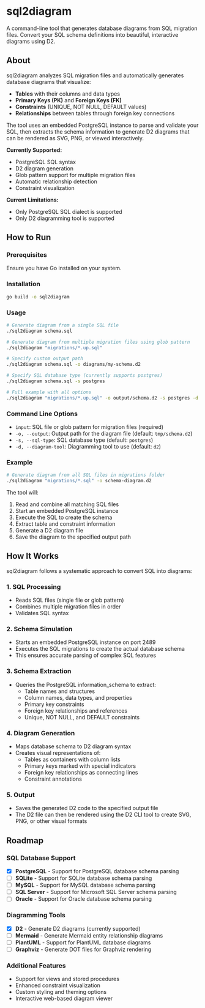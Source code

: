 # sql2diagram

A command-line tool that generates database diagrams from SQL migration files. Convert your SQL schema definitions into beautiful, interactive diagrams using D2.

## About

sql2diagram analyzes SQL migration files and automatically generates database diagrams that visualize:

- **Tables** with their columns and data types
- **Primary Keys (PK)** and **Foreign Keys (FK)** 
- **Constraints** (UNIQUE, NOT NULL, DEFAULT values)
- **Relationships** between tables through foreign key connections

The tool uses an embedded PostgreSQL instance to parse and validate your SQL, then extracts the schema information to generate D2 diagrams that can be rendered as SVG, PNG, or viewed interactively.

**Currently Supported:**
- PostgreSQL SQL syntax
- D2 diagram generation
- Glob pattern support for multiple migration files
- Automatic relationship detection
- Constraint visualization

**Current Limitations:**
- Only PostgreSQL SQL dialect is supported
- Only D2 diagramming tool is supported

## How to Run

### Prerequisites

Ensure you have Go installed on your system.

### Installation

```bash
go build -o sql2diagram
```

### Usage

```bash
# Generate diagram from a single SQL file
./sql2diagram schema.sql

# Generate diagram from multiple migration files using glob pattern
./sql2diagram "migrations/*.up.sql"

# Specify custom output path
./sql2diagram schema.sql -o diagrams/my-schema.d2

# Specify SQL database type (currently supports postgres)
./sql2diagram schema.sql -s postgres

# Full example with all options
./sql2diagram "migrations/*.up.sql" -o output/schema.d2 -s postgres -d d2
```

### Command Line Options

- `input`: SQL file or glob pattern for migration files (required)
- `-o, --output`: Output path for the diagram file (default: `tmp/schema.d2`)
- `-s, --sql-type`: SQL database type (default: `postgres`)
- `-d, --diagram-tool`: Diagramming tool to use (default: `d2`)

### Example

```bash
# Generate diagram from all SQL files in migrations folder
./sql2diagram "migrations/*.sql" -o schema-diagram.d2
```

The tool will:
1. Read and combine all matching SQL files
2. Start an embedded PostgreSQL instance
3. Execute the SQL to create the schema
4. Extract table and constraint information
5. Generate a D2 diagram file
6. Save the diagram to the specified output path

## How It Works

sql2diagram follows a systematic approach to convert SQL into diagrams:

### 1. **SQL Processing**
- Reads SQL files (single file or glob pattern)
- Combines multiple migration files in order
- Validates SQL syntax

### 2. **Schema Simulation** 
- Starts an embedded PostgreSQL instance on port 2489
- Executes the SQL migrations to create the actual database schema
- This ensures accurate parsing of complex SQL features

### 3. **Schema Extraction**
- Queries the PostgreSQL information_schema to extract:
  - Table names and structures
  - Column names, data types, and properties
  - Primary key constraints
  - Foreign key relationships and references
  - Unique, NOT NULL, and DEFAULT constraints

### 4. **Diagram Generation**
- Maps database schema to D2 diagram syntax
- Creates visual representations of:
  - Tables as containers with column lists
  - Primary keys marked with special indicators
  - Foreign key relationships as connecting lines
  - Constraint annotations

### 5. **Output**
- Saves the generated D2 code to the specified output file
- The D2 file can then be rendered using the D2 CLI tool to create SVG, PNG, or other visual formats

## Roadmap

### SQL Database Support
- [x] **PostgreSQL** - Support for PostgreSQL database schema parsing
- [ ] **SQLite** - Support for SQLite database schema parsing
- [ ] **MySQL** - Support for MySQL database schema parsing
- [ ] **SQL Server** - Support for Microsoft SQL Server schema parsing
- [ ] **Oracle** - Support for Oracle database schema parsing

### Diagramming Tools
- [x] **D2** - Generate D2 diagrams (currently supported)
- [ ] **Mermaid** - Generate Mermaid entity relationship diagrams
- [ ] **PlantUML** - Support for PlantUML database diagrams
- [ ] **Graphviz** - Generate DOT files for Graphviz rendering

### Additional Features
- Support for views and stored procedures
- Enhanced constraint visualization
- Custom styling and theming options
- Interactive web-based diagram viewer

